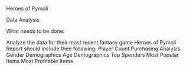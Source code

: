 Heroes of Pymoli

Data Analysis

What needs to be done: 

Analyze the data for their most recent fantasy game Heroes of Pymoli
Report should include thee following:
Player Count
Purchasing Analysis
Gender Demographics
Age Demographics
Top Spenders
Most Popular Items
Most Profitable Items


